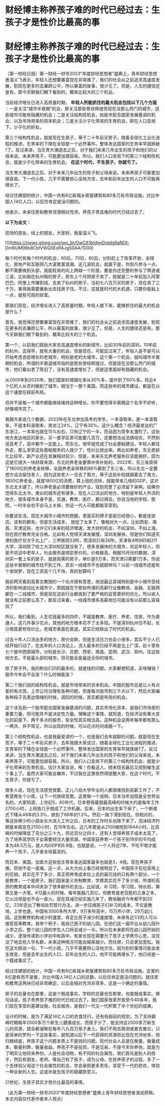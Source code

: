 # 财经博主称养孩子难的时代已经过去：生孩子才是性价比最高的事

# 财经博主称养孩子难的时代已经过去：生孩子才是性价比最高的事

（第一财经日报）第一财经一财号2023“年度财经思想者”盛典上，青年财经思想者温义飞表示，年轻人还想要暴富现在非常难了，我们的社会从之前追求高速度发展，到现在更多的去兼顾公平，所以暴富的故事，很少见了。但是，人生的捷径还是有。那今天聊我们眼下看到的，概率比较大的三个机会。

当前经济增长已进入高质量时期， **年轻人所能抓住的最大机会包括以下几个方面**
：一是关注“城市半衰期”机会，即关注那些曾经辉煌但现在没那么热门的城市，这些城市可能有隐藏的机会；二是关注结构性机会，如股市配合国家发展基调的机会，以及市场带来的资本机会；三是关注少子化带来的生育机会，即在人口变局下，少子化的好处。

第三个结构性机会，就是现在生孩子，等于二十年前买房子。随着全球化工业化进程的推进，生育率的下降在全球是一个必然事件。整体发达国家的生育率早就跌破1了。反过来讲，当生育大潮退去之后，对于我们未来几年出生的孩子和他们的父母来说，未来养孩子，可能更加很容易。所以，我们人口变局下的第三个结构性机会，就是少子化带来的生育机会。
**在这个时代，不生孩子，你就亏了。**

当生育大潮退去之后，对于未来几年出生的孩子和父母来说，未来养孩子可能更加很容易。下一代小孩，几乎不需要担心没地方住，去年和前年出生的人口不可能再增长了。

经过住建部的统计，中国一共有6亿栋城乡房屋建筑和80多万处市政设施。对比中国人14亿人口，以后住肯定是没问题的。

他表示，未来住房和教育资源相对充沛，养孩子贵且难的时代已经过去了。

**以下为全文：**

现场的朋友，线上的朋友，大家好。我是温义飞。

![](https://inews.gtimg.com/om_bt/OwC63kIdjmDrddg9aNOt-
DmNUM98b8CbtVWQ0EoPAJgS0AA/1000)

每个时代有每个时代的机会，60后，70后，80后，分别赶上了改革开放、全球化、房地产和互联网几大波致富浪潮。这几波机会，就属于是，你但凡参与一点，都不需要做到头部，就能轻易的向上跨越一个阶层，要是你还完整的参与了两波或三波，比如我在杭州租的房子，房东上个月把房子卖了，她就是二十年前加入阿里巴巴，阿里上市赚到钱，去卖了杭州的房子，当初七八百万买的房子，现在卖了三千万，害得我需要重新出去找房子住。不过，这就是时代的大机遇，只要你能粘上一点，就有可观的财富。

那我们现在，经济增长进入了高质量时期，年轻人接下来，能够抓住的最大的机会是什么？

首先，我觉得还想要暴富现在非常难了，我们的社会从之前追求高速度发展，到现在更多的去兼顾公平，所以暴富的故事，很少见了。但是，人生的捷径还是有。那今天聊我们眼下看到的，概率比较大的三个机会。

第一个，以前我们鼓励大家去高速度增长的新城市，比如30年前的深圳，10年前的杭州，去得早，就有大量的机会。但是现在，可能反过来了，年轻人是不是可以开始考虑去低增长的老城市，特别是老的大城市，这个第一个机会，就叫城市半衰期的机会，所谓的半衰退城市指的是那些曾经辉煌过，但是现在没那么热门的城市，他们看似老了陈旧了，没有高速度增长了，但是这里面却有隐藏的机会。

从2000年到2020年，我们国家的城镇化率从30%多，提升到了60%多。将近4个亿的人从农村搬到了城市，相当于一整个美国。而这些年的城市建设，都是在以这个速度在超前布局。

但并不是每一个城市都能继续维持这种增长。你不要觉得半衰期这个名字不好听，好像城市完了。

我跟大家说几个数据，2023年在东北参加高考的学生，一本录取率，是一本录取率，不是本科录取率，黑龙江24%，辽宁有30%。这什么概念？经济最发达的广东浙江，一本率也就在15%左右，只有辽宁的一半，而且因为竞争太激烈了。这些地方发达地区的家长，买一套学区房可能要几百万，还要想法设法搞培优，不然别说高考了，高中都不一定能上。而东北，很早就完成了社会基础建设，年轻人都往外走，那么享受这些基础服务的人就少了，性价比就出来。再比如养老，东北老龄化比较早，新产业还在发展相对较少，但是，未来东北养老服务应该能搞好。因为这是它很大一块财政来源，东北的养老金要靠中央补贴的。2022年，东三省获得了1800亿的养老金转移，全国养老金转移的86%都到了东三省，所以东北一定要想方设法留住老人，因为这些老人一旦去了南方，等于这些补贴就跟着去了南方。1800亿养老金，就是1800亿的消费，算上钱的流转，就能带来几倍的GDP，这对东北太关键了。所以养老是必须要做好的产业，钱到兜里了必须留下来啊。如果你觉得东北太冷，类似的城市还有很多，现在人口流出的地方，特别是年轻人外流的地方，很多城市本身不差，交通，教育，医疗，都过得去，你说当地的学校、医院，一时半会也不会马上关掉，你这一代人可能都能享受到。

你要说生活，现在大城市小城市的商圈，里面买的牌子差距已经很小，都是连锁店，该有的都有。但是生活成本，
就低了太多了。像相对大一点，比如西安、南昌、天津这些，也许它们未来的经济增速，发大财的机会，不如深圳，不如上海，但在医疗教育完全合格。比如有人觉得天津发展慢，深圳发展快，但是你们知道天津的医疗仅次于北上广，三甲医院33所，而深圳只有26所，天津有4所985和211大学，深圳除了哈工大深圳校区就没有了。很多发展快的大城市，欢迎年轻人，但是不欢迎中老年人，社会服务是绑定房价的，价格极高，根据10月份的数据，深圳买一套上车的房子，就是刚需的房子，单价是5万多，而天津只需要1万多。你说这些半衰期的城市找不到工作，其实一线城市不也就那样吗？以前一线城市还能有个发财梦，现在工资高个几千块，真的划算吗？

我前两天看到高善文教授的一个论点很有意思，他说最近县城特别是中小城市受经济的影响波动比大城市少，原因就在于那些所谓的高薪行业像教培、金融、互联网都在一二线城市，但是现在这些行业都收到了更严格的监管更好的优化，所以收入就没有之前那么高了。那反过来看，一线城市很多高薪岗位可能没有以前那么容易找了

所以，我们看到，人生花钱最多的四件，不就是教育、医疗、养老、住房，作为普通人，这几件事少花点，其他的地方根本花不了太多钱。不是深圳杭州住不起，长沙南昌更有性价比，老城市表面在衰退，其实已经跌出了时代的机会。

过去十年人口流出多的地方，房价会跌，但是生活压力也会小很多。其实不少人已经开始行动了，在去年的人口流动上，流入最多的已经不再是北上广深，前十里有七个是中西部城市，分别是长沙、合肥、西安、南昌、昆明、武汉、郑州。往这些地方去，不是最头部的城市，但可能会是最适合你的城市。

除了房子外，我的粉丝们问的最多的，就是钱的问题。大家都想知道，买啥赚钱？股市今年会不会涨？什么时候能涨？

第二个我们说的结构性机会。就是市场带来的资本机会。中国的股市总是让人有点爱的有点苦。上市公司治理有各种问题，但是每次股市到三千点以下，然后大家编各种段子去表达情绪的时候，调侃的时候，其实都是布局的机会。

这个涉及到一个股市配合国家发展基调的问题，其实市场化资本，是我们市场里的重要力量，但可能并不是决定性力量。理解这个事情，就知道，在经济没有重大变化的前提下，两千多点的股市，安全性其实相当高。这种机会这两年每年都有那么一两次，并不常见，所以出现的时候，可以花点时间琢磨一下。

第三个结构性机会，也是我最爱讲的一个，也是我们去年就聊的问题，就是现在生孩子，等于二十年前买房子。去年我跟大家说过，随着全球化工业化进程的推进，生育率的下降在全球是一个必然事件。整体发达国家的生育率早就跌破1了。反过来讲，当生育大潮退去之后，对于我们未来几年出生的孩子和他们的父母来说，未来养孩子，可能更加很容易。所以，我们人口变局下的第三个结构性机会，就是少子化带来的生育机会。估计大家会说，唉！你看这人，绕来绕去最后又绕到催生这个事上了。虽然大家可能会嫌弃，不过我在这里依然得提醒大家，在这个时代，不生孩子，你就亏了。

很多人说，现在生活感觉很累，正儿八经大学毕业的人都很难找到高薪工作了，不希望再生个小孩，让下一代继续受累。这里做一个说明，日本当年加班是全世界出名的，大家知道，上世纪5，60年代，日本卷得最狠最高峰的时候大约是每年工作2700小时，上班族几乎就成了工作机器。后来，日本的出生率下来了，一个断崖式下降从49年的3.3%，跌到了66年的1.3%。然后一路下滑到现在。但相对的，等这些稀少的小朋友长大进入工作之后，日本的工作时长也降下来了，泡沫经济时期基本稳定在2100小时，在15年左右。近几年更是从2100缩短到1644小时。比高峰的时候降低了百分之三十九，将近百分之四十。还有人觉得养孩子成本太高了，为了培养高学历子女需要倾注大量资源。中国家庭养育一个孩子到18岁的平均成本为48.5万元，是人均GDP的6.9倍，也就是说，一个人将近7年，不吃不喝才能养一个孩子，几乎是全球最高的。

而日本，美国，加拿大这些低生育率发达国家最多也就是3，4倍。现在养孩子难，但他不会一直难。这一点，从大方向上看已经很明显了。中国孩子在吃穿用上的花销，其实花不了多少，真正把养育成本拉上去的最花钱的只有两个部分，一个是教育，一个是房子。我们国家是义务制教育，学费其实花不了多少钱，所谓的高昂的教育成本中间夹杂了很多额外的支出。比如说，补习班，学习班，特长班，算算又是一大笔。K12最火的时候，每年能融几百亿。但教育是老百姓的立身之本，它火过但是也不会一直火。现在双减已经实施几年了，教培融资今年都不到20亿，23年还出了教培处罚暂行办法，进一步压缩孩子们补习的成本。不仅是教培，上学也是。中国有3000多所大学，9万多所高中，15万所小学，29万幼儿园。这些教育机构减少的速度，肯定比孩子减少的速度慢，未来有近1/2的人可以接受高等教育。我举个例子，我自己孩子的幼儿园，在他们这一届毕业从幼儿园升小学之后，整个幼儿园的学生人口将会减少一半。所以在未来即将在幼儿园开始的减少，逐渐传递到小学初中和高中。有家长现在需要为了孩子上学费尽心思，没完没了地去抢入学名额，未来这种情况可能会越来越少。而住房，只会更加宽松。我在这大胆说一句，下一代小孩，几乎不需要担心没地方住。因为别的事情可能会发生改变，但是去年出生的人口，前年出生的人口，他不可能再增长了，他已经是一个既成事实了。

经过住建部的统计，中国一共有6亿栋城乡房屋建筑和80多万处市政设施。这里的6亿是栋而不是套，对比中国人14亿人口的总数，以后住肯定是没问题的。就住房和教育这两块已经非常确定，以后会相对充沛非常多，这是一个确定的事情。

房子的总量也在那里，这是个既成事实，学校的总量也在那里，也是既成事实。换句话说，孩子贵养孩子难的时代已经过去了。我们国家改革开放至今40多年，我们现在享受的基建设施，社会服务，是我们一代又一代积累了半个世纪的成果。

设计的时候，是为了满足14亿人口的衣食住行，还有些超前的规划，为了支持巅峰时期每年2000多万个新生儿健康成长。而孩子少了，能支持这2000多万新生儿的资源，就会都凝聚在每年八九百万孩子身上。我们不用去猜测或者去推论，只是简单的罗列一下这些事实，就知道以后下一代获得的资源将比现在充沛地多。但归根结底，养孩子这个问题本质上不是钱的问题。现代社会人总是在衡量，衡量成本，衡量利弊，衡量收益。养孩子不是投资，不是交易，不是今天你养他，就是为了明天让他将来养你。人是社会动物，有不同的社会属性，我们首先是别人的孩子，然后有朋友，老师。等自己有了孩子，成为父母，在抚养孩子的过程，多了一个去体验父母这个社会属性的机会，学会承担更多责任，享受下一代的悲欢，体验一种全新的人生。这或许是生孩子的隐藏款意义。

21世纪，生孩子其实才性价比最高的事情。

（此为第一财经一财号2023“年度财经思想者”盛典上青年财经思想者演说原稿，本文内容仅代表作者本人观点）

